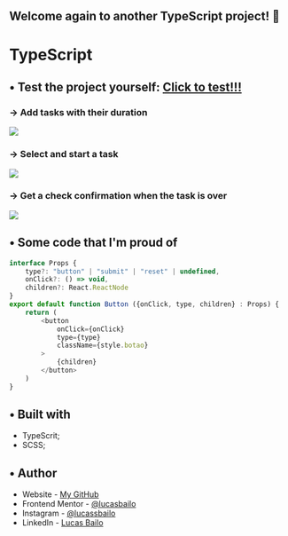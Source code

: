 ## Welcome again to another TypeScript project! 👋

# TypeScript

## • Test the project yourself: [Click to test!!!](https://type-script-studies.vercel.app/)

### → Add tasks with their duration

![](./src/assets/gifs/Gif1.gif)

### → Select and start a task

![](./src/assets/gifs/Gif2.gif)

### → Get a check confirmation when the task is over

![](./src/assets/gifs/Gif3.gif)

## • Some code that I'm proud of
```js
interface Props {
    type?: "button" | "submit" | "reset" | undefined, 
    onClick?: () => void,
    children?: React.ReactNode
}
export default function Button ({onClick, type, children} : Props) {
    return (
        <button 
            onClick={onClick} 
            type={type} 
            className={style.botao}
        >
            {children}
        </button>
    )
}
```

## • Built with

- TypeScrit;
- SCSS;

## • Author

- Website - [My GitHub](https://github.com/lucasbailo)
- Frontend Mentor - [@lucasbailo](https://www.frontendmentor.io/profile/lucasbailo)
- Instagram - [@lucassbailo](https://www.instagram.com/lucassbailo/)
- LinkedIn - [Lucas Bailo](https://www.linkedin.com/in/lcsbailo)
